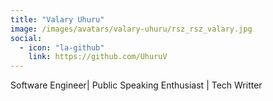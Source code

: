 ```yaml
---
title: "Valary Uhuru"
image: /images/avatars/valary-uhuru/rsz_rsz_valary.jpg
social:
  - icon: "la-github"
    link: https://github.com/UhuruV
---
```


Software Engineer| Public Speaking Enthusiast | Tech Writter